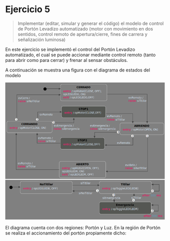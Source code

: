 # Ejercicio 5

> Implementar (editar, simular y generar el código) el modelo de control de Portón Levadizo automatizado (motor con movimiento en dos sentidos, control remoto de apertura/cierre, fines de carrera y señalización luminosa)

En este ejercicio se implementó el control del Portón Levadizo automatizado, el cual se puede accionar mediante control remoto (tanto para abrir como para cerrar) y frenar al sensar obstáculos.

A continuación se muestra una figura con el diagrama de estados del modelo

![Image](ej5sct_porton.png)
![Image](ej5sct_luz.png)

El diagrama cuenta con dos regiones: Portón y Luz. En la región de Portón se realiza el accionamiento del portón propiamente dicho: 

